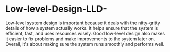 # Low-level-Design-LLD-

Low-level system design is important because it deals with the nitty-gritty details of how a system actually works.
It helps ensure that the system is efficient, fast, and uses resources wisely.
Good low-level design also makes it easier to fix problems and make improvements to the system later on.
Overall, it's about making sure the system runs smoothly and performs well.
